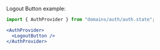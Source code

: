 Logout Button example:
```jsx
import { AuthProvider } from "domains/auth/auth.state";

<AuthProvider>
  <LogoutButton />
</AuthProvider>
```